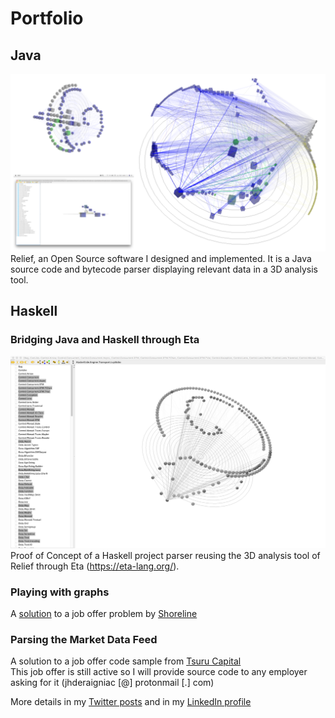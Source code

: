 # Portfolio
## Java
![Relief](screenshots/Relief.png)
Relief, an Open Source software I designed and implemented. It is a Java source code and bytecode parser displaying relevant data in a 3D analysis tool.  

## Haskell
### Bridging Java and Haskell through Eta
![Haskell](screenshots/Haskell.png)
Proof of Concept of a Haskell project parser reusing the 3D analysis tool of Relief through Eta (https://eta-lang.org/).  

### Playing with graphs
A [solution](https://github.com/jhenligne/shoreline) to a job offer problem by [Shoreline](https://shorelinesoftware.com/software-engineer-language/) 

### Parsing the Market Data Feed
A solution to a job offer code sample from [Tsuru Capital](https://www.tsurucapital.com/en/code-sample.html)  
This job offer is still active so I will provide source code to any employer asking for it (jhderaigniac [@] protonmail [.] com)  

More details in my [Twitter posts](https://twitter.com/JHRaigniac) and in my [LinkedIn profile](https://www.linkedin.com/in/jean-hugues-de-raigniac/en)  
